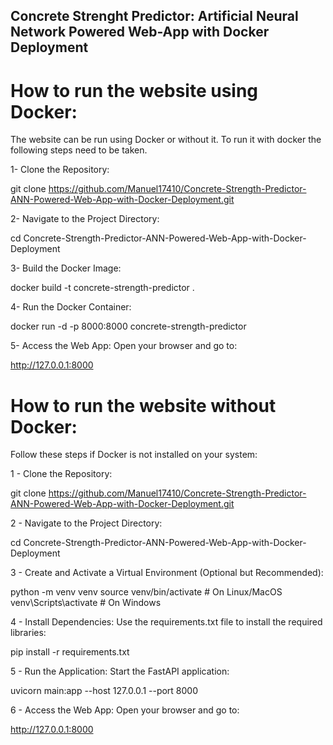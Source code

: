 ## Concrete Strenght Predictor: Artificial Neural Network Powered Web-App with Docker Deployment


# How to run the website using Docker:

The website can be run using Docker or without it. 
To run it with docker the following steps need to be taken.

1- Clone the Repository:

git clone https://github.com/Manuel17410/Concrete-Strength-Predictor-ANN-Powered-Web-App-with-Docker-Deployment.git

2- Navigate to the Project Directory:

cd Concrete-Strength-Predictor-ANN-Powered-Web-App-with-Docker-Deployment

3- Build the Docker Image:

docker build -t concrete-strength-predictor .

4- Run the Docker Container:

docker run -d -p 8000:8000 concrete-strength-predictor

5- Access the Web App: Open your browser and go to:

http://127.0.0.1:8000

# How to run the website without Docker:

Follow these steps if Docker is not installed on your system:

1 - Clone the Repository:

git clone https://github.com/Manuel17410/Concrete-Strength-Predictor-ANN-Powered-Web-App-with-Docker-Deployment.git

2 - Navigate to the Project Directory:

cd Concrete-Strength-Predictor-ANN-Powered-Web-App-with-Docker-Deployment

3 - Create and Activate a Virtual Environment (Optional but Recommended):

python -m venv venv
source venv/bin/activate  # On Linux/MacOS
venv\Scripts\activate     # On Windows

4 - Install Dependencies: Use the requirements.txt file to install the required libraries:

pip install -r requirements.txt

5 - Run the Application: Start the FastAPI application: 

uvicorn main:app --host 127.0.0.1 --port 8000

6 - Access the Web App: Open your browser and go to: 

http://127.0.0.1:8000
